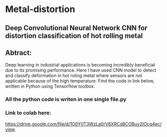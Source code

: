 # Metal-distortion
## Deep Convolutional Neural Network CNN for distortion classification of hot rolling metal

## Abtract: 
Deep learning in industrial applications is becoming incredibly beneficial due to its promising performance. Here I have used CNN model to detect and classify deformation in hot roling metal where sensors are not applicable because of the high temperature. Find the code in link below, written in Python using Tensorflow toolbox.

### All the python code is writen in one single file.py
### Link to colab here:
https://drive.google.com/file/d/1O0Y0T3WzLa0rV6XRCsBCOBuy2IOcg4ec/view




